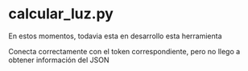 # calcular_luz.py

En estos momentos, todavia esta en desarrollo esta herramienta

Conecta correctamente con el token correspondiente, pero no llego a obtener información del JSON
